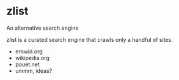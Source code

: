 # zlist
An alternative search engine

zlist is a curated search engine that crawls only a handful of sites.

* erowid.org
* wikipedia.org
* pouet.net
* ummm, ideas?
